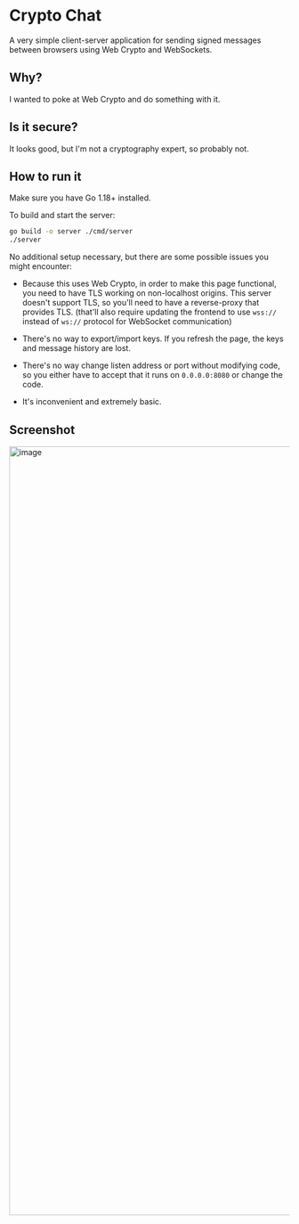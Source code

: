 # Crypto Chat

A very simple client-server application for sending signed messages between browsers using Web Crypto and WebSockets.

## Why?

I wanted to poke at Web Crypto and do something with it.

## Is it secure?

It looks good, but I'm not a cryptography expert, so probably not.

## How to run it

Make sure you have Go 1.18+ installed.

To build and start the server:
```bash
go build -o server ./cmd/server
./server
```

No additional setup necessary, but there are some possible issues you might encounter:

* Because this uses Web Crypto, in order to make this page functional, you need to have TLS working on non-localhost origins. 
This server doesn't support TLS, so you'll need to have a reverse-proxy that provides TLS. (that'll also require updating the frontend to use `wss://` instead of `ws://` protocol for WebSocket communication)

* There's no way to export/import keys. If you refresh the page, the keys and message history are lost.

* There's no way change listen address or port without modifying code, so you either have to accept that it runs on `0.0.0.0:8080` or change the code.

* It's inconvenient and extremely basic.

## Screenshot

<img width="1381" alt="image" src="https://user-images.githubusercontent.com/14316104/164974713-3bb96b95-fe03-439e-bc34-fc0be5814772.png">
